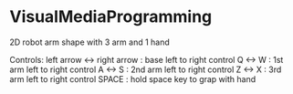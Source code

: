 # VisualMediaProgramming
2D robot arm shape with 3 arm and 1 hand

Controls:
left arrow <-> right arrow : base    left to right control
Q <-> W                    : 1st arm left to right control
A <-> S                    : 2nd arm left to right control
Z <-> X                    : 3rd arm left to right control
SPACE                      : hold space key to grap with hand
